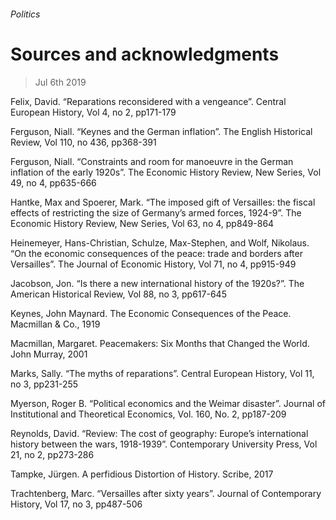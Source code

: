 ###### Politics
# Sources and acknowledgments 
> Jul 6th 2019 
Felix, David. “Reparations reconsidered with a vengeance”. Central European History, Vol 4, no 2, pp171-179 
Ferguson, Niall. “Keynes and the German inflation”. The English Historical Review, Vol 110, no 436, pp368-391 
Ferguson, Niall. “Constraints and room for manoeuvre in the German inflation of the early 1920s”. The Economic History Review, New Series, Vol 49, no 4, pp635-666 
Hantke, Max and Spoerer, Mark. “The imposed gift of Versailles: the fiscal effects of restricting the size of Germany’s armed forces, 1924-9”. The Economic History Review, New Series, Vol 63, no 4, pp849-864 
Heinemeyer, Hans-Christian, Schulze, Max-Stephen, and Wolf, Nikolaus. “On the economic consequences of the peace: trade and borders after Versailles”. The Journal of Economic History, Vol 71, no 4, pp915-949 
Jacobson, Jon. “Is there a new international history of the 1920s?”. The American Historical Review, Vol 88, no 3, pp617-645 
Keynes, John Maynard. The Economic Consequences of the Peace. Macmillan & Co., 1919 
Macmillan, Margaret. Peacemakers: Six Months that Changed the World. John Murray, 2001 
Marks, Sally. “The myths of reparations”. Central European History, Vol 11, no 3, pp231-255 
Myerson, Roger B. “Political economics and the Weimar disaster”. Journal of Institutional and Theoretical Economics, Vol. 160, No. 2, pp187-209 
Reynolds, David. “Review: The cost of geography: Europe’s international history between the wars, 1918-1939”. Contemporary University Press, Vol 21, no 2, pp273-286 
Tampke, Jürgen. A perfidious Distortion of History. Scribe, 2017 
Trachtenberg, Marc. “Versailles after sixty years”. Journal of Contemporary History, Vol 17, no 3, pp487-506 
